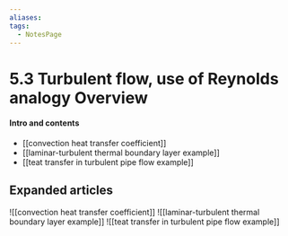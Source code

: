 ```yaml
---
aliases: 
tags:
  - NotesPage
---
```


# 5.3 Turbulent flow, use of Reynolds analogy Overview

#### Intro and contents
- [[convection heat transfer coefficient]] 
- [[laminar-turbulent thermal boundary layer example]] 
- [[teat transfer in turbulent pipe flow example]]


## Expanded articles
![[convection heat transfer coefficient]] 
![[laminar-turbulent thermal boundary layer example]] 
![[teat transfer in turbulent pipe flow example]]
